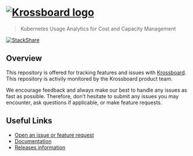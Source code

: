 # <a href='https://krossboard.app/'><img src='https://github.com/2-alchemists/krossboard/blob/master/assets/krossboard-logo.png' alt='Krossboard logo'></a>
> Kubernetes Usage Analytics for Cost and Capacity Management

[![StackShare](http://img.shields.io/badge/tech-stack-0690fa.svg?style=flat)](https://stackshare.io/2alchemists/krossboard)

## Overview
This repository is offered for tracking features and issues with [Krossboard](https://krossboard.app/). This repository is activily monitored by the Krossboard product team. 

We encourage feedback and always make our best to handle any issues as fast as possible. 
Therefore, don't hesitate to submit any issues you may encounter, ask questions if applicable, or make feature requests.

## Useful Links
* [Open an issue or feature request](https://github.com/2-alchemists/krossboard/issues)
* [Documentation](https://krossboard.app/docs/)
* [Releases information](https://krossboard.app/releases)
